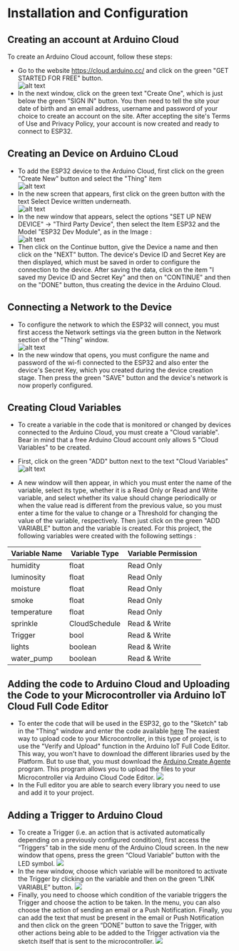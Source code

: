 # Installation and Configuration

## Creating an account at Arduino Cloud
To create an Arduino Cloud account, follow these steps:
* Go to the website https://cloud.arduino.cc/ and click on the green "GET STARTED FOR FREE" button. <br>
![alt text](https://github.com/nrazp/greenhouse-iot-system/blob/main/Images/Arduino_Cloud_Account_v1.1.png)
* In the next window, click on the green text "Create One", which is just below the green "SIGN IN" button. You then need to tell the site your date of birth and an email address, username and password of your choice to create an account on the site. After accepting the site's Terms of Use and Privacy Policy, your account is now created and ready to connect to ESP32.

## Creating an Device on Arduino CLoud
* To add the ESP32 device to the Arduino Cloud, first click on the green "Create New" button and select the "Thing" item <br>
![alt text](https://github.com/nrazp/greenhouse-iot-system/blob/main/Images/Arduino_Cloud_New_Thing_v1.1.png) 
* In the new screen that appears, first click on the green button with the text Select Device written underneath. <br>
![alt text](https://github.com/nrazp/greenhouse-iot-system/blob/main/Images/Arduino_Cloud_New_Device_v1.1.png) 
* In the new window that appears, select the options "SET UP NEW DEVICE" -> "Third Party Device", then select the Item ESP32 and the Model "ESP32 Dev Module", as in the Image : <br>
![alt text](https://github.com/nrazp/greenhouse-iot-system/blob/main/Images/Arduino_Cloud_Model_Selection_v1.1.png)
* Then click on the Continue button, give the Device a name and then click on the "NEXT" button. The device's Device ID and Secret Key are then displayed, which must be saved in order to configure the connection to the device. After saving the data, click on the item "I saved my Device ID and Secret Key" and then on "CONTINUE" and then on the "DONE" button, thus creating the device in the Arduino Cloud.

## Connecting a Network to the Device

* To configure the network to which the ESP32 will connect, you must first access the Network settings via the green button in the Network section of the "Thing" window. <br>
![alt text](https://github.com/nrazp/greenhouse-iot-system/blob/main/Images/Arduino_Cloud_Network_Setup_v1.1.png)
* In the new window that opens, you must configure the name and password of the wi-fi connected to the ESP32 and also enter the device's Secret Key, which you created during the device creation stage. Then press the green "SAVE" button and the device's network is now properly configured.

## Creating Cloud Variables

* To create a variable in the code that is monitored or changed by devices connected to the Arduino Cloud, you must create a "Cloud variable". Bear in mind that a free Arduino Cloud account only allows 5 "Cloud Variables" to be created. 

* First, click on the green "ADD" button next to the text "Cloud Variables" <br>
![alt text](https://github.com/nrazp/greenhouse-iot-system/blob/main/Images/Arduino_Cloud_New_Variable.png)
* A new window will then appear, in which you must enter the name of the variable, select its type, whether it is a Read Only or Read and Write variable, and select whether its value should change periodically or when the value read is different from the previous value, so you must enter a time for the value to change or a Threshold for changing the value of the variable, respectively. Then just click on the green "ADD VARIABLE" button and the variable is created. For this project, the following variables were created with the following settings : <br>

| Variable Name | Variable Type | Variable Permission | 
| --- | --- | --- |
| humidity | float | Read Only |
| luminosity | float | Read Only |
| moisture | float | Read Only |
| smoke | float | Read Only |
| temperature | float | Read Only |
| sprinkle | CloudSchedule | Read & Write |
| Trigger | bool | Read & Write |
| lights | boolean | Read & Write |
| water_pump | boolean | Read & Write |

## Adding the code to Arduino Cloud and Uploading the Code to your Microcontroller via Arduino IoT Cloud Full Code Editor
* To enter the code that will be used in the ESP32, go to the "Sketch" tab in the "Thing" window and enter the code available [here](https://github.com/nrazp/greenhouse-iot-system/tree/main/greenhouse-variables) The easiest way to upload code to your Microcontroller, in this type of project, is to use the "Verify and Upload" function in the Arduino IoT Full Code Editor. This way, you won't have to download the different libraries used by the Platform. But to use that, you must download the [Arduino Create Agente](https://support.arduino.cc/hc/en-us/articles/360014869820-Install-the-Arduino-Create-Agent) program. This program allows you to upload the files to your Microcontroller via Arduino Cloud Code Editor.
![](https://github.com/nrazp/greenhouse-iot-system/blob/main/Images/Arduino_Cloud_Full_Code.png)
* In the Full editor you are able to search every library you need to use and add it to your project.

## Adding a Trigger to Arduino Cloud
* To create a Trigger (i.e. an action that is activated automatically depending on a previously configured condition), first access the “Triggers” tab in the side menu of the Arduino Cloud screen. In the new window that opens, press the green “Cloud Variable” button with the LED symbol.
![](https://github.com/nrazp/greenhouse-iot-system/blob/main/Images/Arduino_Cloud_Trig_Screen.png)
* In the new window, choose which variable will be monitored to activate the Trigger by clicking on the variable and then on the green “LINK VARIABLE” button.
![](https://github.com/nrazp/greenhouse-iot-system/blob/main/Images/Arduino_Cloud_Trig_Link.png)
* Finally, you need to choose which condition of the variable triggers the Trigger and choose the action to be taken. In the menu, you can also choose the action of sending an email or a Push Notification. Finally, you can add the text that must be present in the email or Push Notification and then click on the green “DONE” button to save the Trigger, with other actions being able to be added to the Trigger activation via the sketch itself that is sent to the microcontroller.
![](https://github.com/nrazp/greenhouse-iot-system/blob/main/Images/Arduino_Cloud_Trig_Conf.png)

